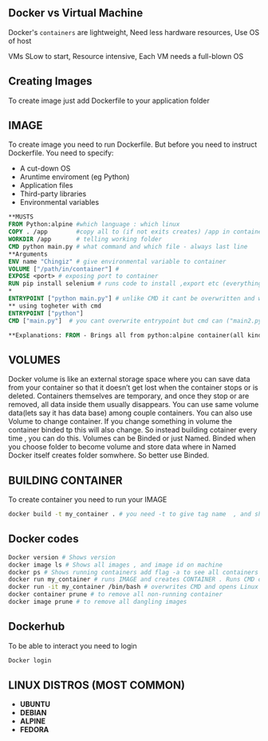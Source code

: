 ## Docker vs Virtual Machine
 Docker's `containers` are lightweight, Need less hardware resources, Use OS of host

 VMs SLow to start, Resource intensive, Each VM needs a full-blown OS

 ## Creating Images
 To create image just add Dockerfile to your application folder

 ## IMAGE
 To create image you need to run Dockerfile. But before you need to instruct Dockerfile. You need to specify:
 * A cut-down OS
 * Aruntime enviroment (eg Python)
 * Application files
 * Third-party libraries
 * Environmental variables

 ```Dockerfile
 **MUSTS
 FROM Python:alpine #which language : which linux
 COPY . /app        #copy all to (if not exits creates) /app in container
 WORKDIR /app       # telling working folder
 CMD python main.py # what command and which file - always last line
 **Arguments
 ENV name "Chingiz" # give environmental variable to container
 VOLUME ["/path/in/container"] #
 EXPOSE <port> # exposing port to container
 RUN pip install selenium # runs code to install ,export etc (everything the program(main.py) will need)
 *
 ENTRYPOINT ["python main.py"] # unlike CMD it cant be overwritten and will always run
 ** using togheter with cmd
 ENTRYPOINT ["python"]
 CMD ["main.py"]  # you cant overwrite entrypoint but cmd can ("main2.py" etc)
 
**Explanations: FROM - Brings all from python:alpine container(all kind of containers exist in Dockerhub and it copies from there) to my container so container has OS and Language
```
## VOLUMES
 Docker volume is like an external storage space where you can save data from your container so that it doesn’t get lost when the container stops or is deleted. Containers themselves are temporary, and once they stop or are removed, all data inside them usually disappears. You can use same volume data(lets say it has data base) among couple containers.
 You can also use Volume to change container. If you change something in volume the container binded tp this will also change. So instead building cotainer every time , you can do this.
 Volumes can be Binded or just Named. Binded when you choose folder to become volume and store data where in Named Docker itself creates folder somwhere. So better use Binded.


## BUILDING CONTAINER
To create container you need to run your IMAGE
```Bash
docker build -t my_container . # you need -t to give tag name  , and show location fo image. ' . ' if you are in folder. my_container is name of image
```

 ## Docker codes

```Bash
Docker version # Shows version
docker image ls # Shows all images , and image id on machine
docker ps # Shows running containers add flag -a to see all containers
docker run my_container # runs IMAGE and creates CONTAINER . Runs CMD command
docker run -it my_container /bin/bash # overwrites CMD and opens Linux bash for manually using terminal inside container
docker container prune # to remove all non-running container
docker image prune # to remove all dangling images 
```

## Dockerhub
To be able to interact you need to login
```Bash
Docker login
```


## LINUX DISTROS (MOST COMMON)
* **UBUNTU**
* **DEBIAN**
* **ALPINE**
* **FEDORA** 
